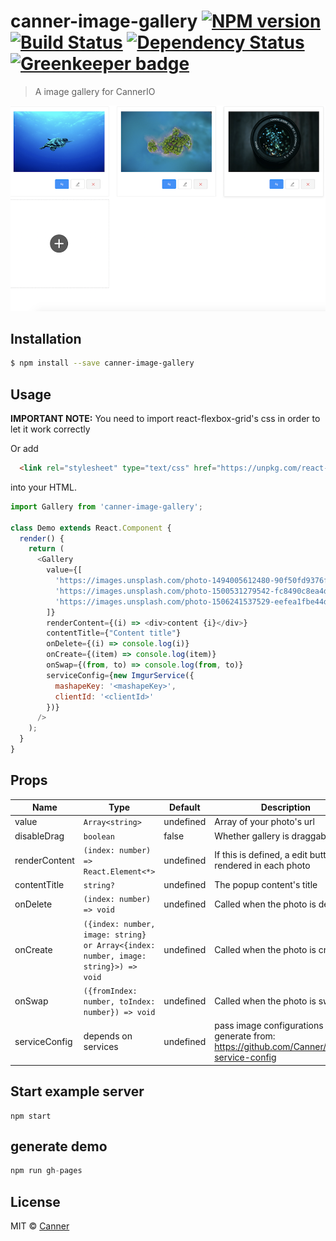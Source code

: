 # canner-image-gallery [![NPM version][npm-image]][npm-url] [![Build Status][travis-image]][travis-url] [![Dependency Status][daviddm-image]][daviddm-url] [![Greenkeeper badge](https://badges.greenkeeper.io/Canner/image-gallery.svg?token=62b0040cd9c1c2987e58709306c6e575db0370e67a8d8e460937887118118798&ts=1522228458209)](https://greenkeeper.io/)
> A image gallery for CannerIO

![demo](./docs/demo.png)

## Installation

```sh
$ npm install --save canner-image-gallery
```

## Usage

**IMPORTANT NOTE:** You need to import react-flexbox-grid's css in order to let it work correctly

Or add

```html
  <link rel="stylesheet" type="text/css" href="https://unpkg.com/react-flexbox-grid@2.1.2/dist/react-flexbox-grid.css"/>
```

into your HTML.

```js
import Gallery from 'canner-image-gallery';

class Demo extends React.Component {
  render() {
    return (
      <Gallery
        value={[
          'https://images.unsplash.com/photo-1494005612480-90f50fd9376f?ixlib=rb-0.3.5&ixid=eyJhcHBfaWQiOjEyMDd9&s=36d7fc577cf6a4527cbee851db481b8c&auto=format&fit=crop&w=3153&q=80',
          'https://images.unsplash.com/photo-1500531279542-fc8490c8ea4d?ixlib=rb-0.3.5&ixid=eyJhcHBfaWQiOjEyMDd9&s=add00823c6d712c149aa86c82f02c21e&auto=format&fit=crop&w=3151&q=80',
          'https://images.unsplash.com/photo-1506241537529-eefea1fbe44d?ixlib=rb-0.3.5&ixid=eyJhcHBfaWQiOjEyMDd9&s=7c743141b38a2afe4a8ec4d77c889ef3&auto=format&fit=crop&w=3150&q=80'
        ]}
        renderContent={(i) => <div>content {i}</div>}
        contentTitle={"Content title"}
        onDelete={(i) => console.log(i)}
        onCreate={(item) => console.log(item)}
        onSwap={(from, to) => console.log(from, to)}
        serviceConfig={new ImgurService({
          mashapeKey: '<mashapeKey>',
          clientId: '<clientId>'
        })}
      />
    );
  }
}

```

## Props

| Name         | Type    | Default | Description |
| ------------ | ------- | ------- | ----------- |
| value | `Array<string>` | undefined | Array of your photo's url |
| disableDrag | `boolean` | false | Whether gallery is draggable |
| renderContent | `(index: number) => React.Element<*>` | undefined | If this is defined, a edit button will rendered in each photo  |
| contentTitle | `string?` | undefined | The popup content's title |
| onDelete | `(index: number) => void` | undefined | Called when the photo is deleted  |
| onCreate | `({index: number, image: string} or Array<{index: number, image: string}>) => void` | undefined | Called when the photo is created  |
| onSwap | `({fromIndex: number, toIndex: number}) => void` | undefined | Called when the photo is swapped  |
| serviceConfig | depends on services | undefined | pass image configurations generate from: https://github.com/Canner/image-service-config |


## Start example server

```
npm start
```

## generate demo

```js
npm run gh-pages
```

## License

MIT © [Canner](https://www.canner.io)


[npm-image]: https://badge.fury.io/js/canner-image-gallery.svg
[npm-url]: https://npmjs.org/package/canner-image-gallery
[travis-image]: https://travis-ci.org/Canner/canner-image-gallery.svg?branch=master
[travis-url]: https://travis-ci.org/Canner/canner-image-gallery
[daviddm-image]: https://david-dm.org/Canner/canner-image-gallery.svg?theme=shields.io
[daviddm-url]: https://david-dm.org/Canner/canner-image-gallery
